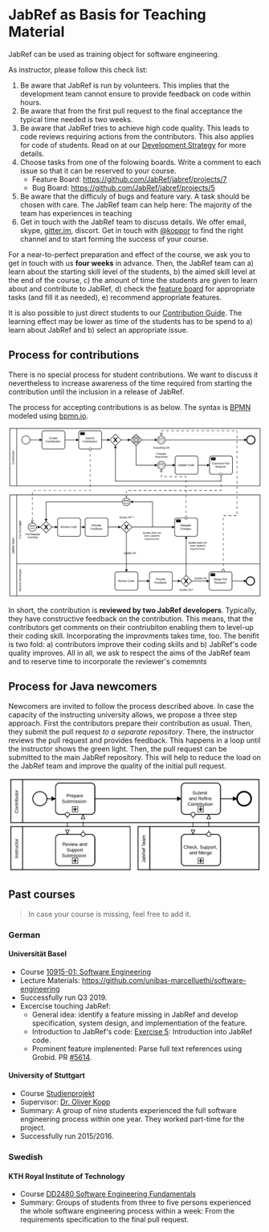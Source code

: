 # JabRef as Basis for Teaching Material

JabRef can be used as training object for software engineering.

As instructor, please follow this check list:

1. Be aware that JabRef is run by volunteers. This implies that the development team cannot ensure to provide feedback on code within hours.
2. Be aware that from the first pull request to the final acceptance the typical time needed is two weeks.
3. Be aware that JabRef tries to achieve high code quality. This leads to code reviews requiring actions from the contributors. This also applies for code of students. Read on at our [Development Strategy](development-strategy.md) for more details.
4. Choose tasks from one of the folowing boards. Write a comment to each issue so that it can be reserved to your course.
   - Feature Board: <https://github.com/JabRef/jabref/projects/7>
   - Bug Board: <https://github.com/JabRef/jabref/projects/5>
5. Be aware that the difficuly of bugs and feature vary. A task should be chosen with care. The JabRef team can help here: The majority of the team has experiences in teaching
6. Get in touch with the JabRef team to discuss details. We offer email, skype, [gitter.im](https://gitter.im/JabRef/jabref), discort. Get in touch with [@koppor](https://github.com/koppor/) to find the right channel and to start forming the success of your course.

For a near-to-perfect preparation and effect of the course, we ask you to get in touch with us **four weeks** in advance. Then, the JabRef team can a) learn about the starting skill level of the students, b) the aimed skill level at the end of the course, c) the amount of time the students are given to learn about and contribute to JabRef, d) check the [feature board](https://github.com/JabRef/jabref/projects/7) for appropriate tasks (and fill it as needed), e) recommend appropriate features.

It is also possible to just direct students to our [Contribution Guide](https://github.com/JabRef/jabref/blob/master/CONTRIBUTING.md#contributing-guide). The learning effect may be lower as time of the students has to be spend to a) learn about JabRef and b) select an appropriate issue.

## Process for contributions

There is no special process for student contributions. We want to discuss it nevertheless to increase awareness of the time required from starting the contribution until the inclusion in a release of JabRef.

The process for accepting contributions is as below.
The syntax is [BPMN](https://en.wikipedia.org/wiki/Business_Process_Model_and_Notation) modeled using [bpmn.io](https://bpmn.io/).

[![process](images/contribution-process-reviews.svg)](images/contribution-process-reviews.svg)

In short, the contribution is **reviewed by two JabRef developers**.
Typically, they have constructive feedback on the contribution.
This means, that the contributors get comments on their contriubiton enabling them to level-up their coding skill.
Incorporating the improvments takes time, too.
The benifit is two fold: a) contributors improve their coding skills and b) JabRef's code quality improves.
All in all, we ask to respect the aims of the JabRef team and to reserve time to incorporate the reviewer's comemnts

## Process for Java newcomers

Newcomers are invited to follow the process described above.
In case the capacity of the instructing university allows, we propose a three step approach.
First the contributors prepare their contribution as usual.
Then, they submit the pull request *to a separate repository*.
There, the instructor reviews the pull request and provides feedback.
This happens in a loop until the instructor shows the green light.
Then, the pull request can be submitted to the main JabRef repository.
This will help to reduce the load on the JabRef team and improve the quality of the initial pull request.

[![process with instructor](images/contribution-process-reviews-with-instructor.svg)](images/contribution-process-reviews-with-instructor.svg)

## Past courses

> In case your course is missing, feel free to add it.

### German

#### Universität Basel

- Course [10915-01: Software Engineering](https://dmi.unibas.ch/de/studium/computer-science-informatik/lehrangebot-hs18/vorlesung-software-engineering/)
- Lecture Materials: <https://github.com/unibas-marcelluethi/software-engineering>
- Successfully run Q3 2019.
- Excercise touching JabRef:
  - General idea: identify a feature missing in JabRef and develop specification, system design, and implementiation of the feature.
  - Introduction to JabRef's code: [Exercise 5](https://github.com/unibas-marcelluethi/software-engineering/blob/master/docs/week5/exercises/practical-exercises.md): Introduction into JabRef code.
  - Prominent feature implenented: Parse full text references using Grobid. PR [#5614](https://github.com/JabRef/jabref/pull/5614).

#### University of Stuttgart

- Course [Studienprojekt](https://www.f05.uni-stuttgart.de/informatik/studierende/bachelor/stupro/)
- Supervisor: [Dr. Oliver Kopp](https://github.com/koppor/)
- Summary: A group of nine students experienced the full software engineering process within one year. They worked part-time for the project.
- Successfully run 2015/2016.

### Swedish

#### KTH Royal Institute of Technology

- Course [DD2480 Software Engineering Fundamentals](https://www.kth.se/student/kurser/kurs/DD2480?l=en)
- Summary: Groups of students from three to five persons experienced the whole software engineering process within a week: From the requirements specification to the final pull request.
